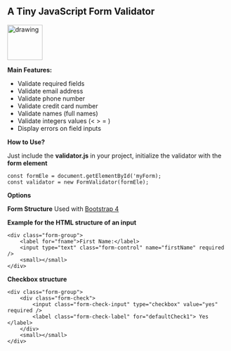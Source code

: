 **A Tiny JavaScript Form Validator**
---
<img src="https://upload.wikimedia.org/wikipedia/commons/thumb/9/99/Unofficial_JavaScript_logo_2.svg/480px-Unofficial_JavaScript_logo_2.svg.png" alt="drawing" width="80"/>

**Main Features:**
 - Validate required fields
 - Validate email address 
 - Validate phone number 
 - Validate credit card number 
 - Validate names (full names) 
 - Validate integers values (< > = )
 - Display errors on field inputs

**How to Use?**

Just include the **validator.js** in your project,
initialize the validator with the **form element**
	
    const formEle = document.getElementById('myForm);
    const validator = new FormValidator(formEle);
    
**Options**
    
    
**Form Structure**
Used with [Bootstrap 4](https://getbootstrap.com/)

**Example for the HTML structure of an input**

    <div class="form-group">
	    <label for="fname">First Name:</label>
	    <input type="text" class="form-control" name="firstName" required />
	    <small></small>
    </div>
    
   **Checkbox structure** 

    <div class="form-group">
	    <div class="form-check">
		    <input class="form-check-input" type="checkbox" value="yes" required />
		    <label class="form-check-label" for="defaultCheck1"> Yes </label>
	    </div>
	    <small></small>
    </div>

    
